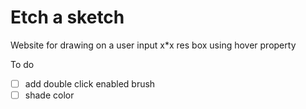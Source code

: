 # Etch a sketch

Website for drawing on a user input x*x res box using hover property

To do

- [ ] add double click enabled brush  
- [ ] shade color